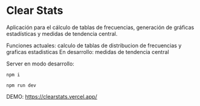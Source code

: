 # Clear Stats

Aplicación para el cálculo de tablas de frecuencias,
generación de gráficas estadísticas y medidas de
tendencia central.

Funciones actuales: calculo de tablas de distribucion de frecuencias y graficas estadisticas
En desarrollo: medidas de tendencia central

Server en modo desarrollo:
```
npm i
```

```
npm run dev
```

DEMO: https://clearstats.vercel.app/
